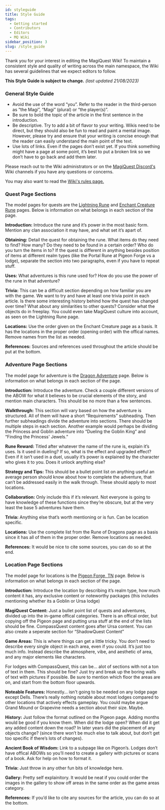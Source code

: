 ```yaml
---
id: styleguide
title: Style Guide
tags:
  - Getting started
  - Contributors
  - Editors
  - MQ Wiki
sidebar_position: 3
slug: /style_guide
---
```


Thank you for your interest in editing the MagiQuest Wiki! To maintain a consistent style and quality of writing across the main namespace, the Wiki has several guidelines that we expect editors to follow.

**This Style Guide is subject to change.** *(last updated 21/08/2023)*

### General Style Guide

- Avoid the use of the word “you”. Refer to the reader in the third-person as “the Magi”, “Magi” (plural) or “the player(s)”.
- Be sure to bold the topic of the article in the first sentence in the introduction.
- Be descriptive. Try to add a bit of flavor to your writing. Wikis need to be direct, but they should also be fun to read and paint a mental image. However, please try and ensure that your writing is concise enough that the reader can easily understand the main point of the text.
- Use lots of links. Even if the pages don’t exist yet. If you think something might have a page at some point, it’s best to put a broken link so we don’t have to go back and add them later.

Please reach out to the Wiki administrators or on the [MagiQuest Discord's](https://discord.com/invite/6e4whagCph) Wiki channels if you have any questions or concerns.

You may also want to read the [Wiki's rules page.](docs\Wiki_Rules.md)

### Quest Page Sections

The model pages for quests are the [Lightning Rune](docs\Home.mdx) and [Enchant Creature Rune](docs\Home.mdx) pages. Below is information on what belongs in each section of the page.

**Introduction:** Introduce the rune and it’s power in the most basic form. Mention any clan association it may have, and what set it’s apart of.

**Obtaining:** Detail the quest for obtaining the rune. What items do they need to find? How many? Do they need to be found in a certain order? Who do you turn the items in to? If the quest is different in anything besides position of items at different realm types (like the Portal Rune at Pigeon Forge vs a lodge), separate the section into two paragraphs, even if you have to repeat stuff.

**Uses:** What adventures is this rune used for? How do you use the power of the rune in that adventure?

**Trivia:** This can be a difficult section depending on how familiar you are with the game. We want to try and have at least one trivia point in each article. Is there some interesting history behind how the quest has changed over time? What about any similarities to other quests? Consider what the objects do in freeplay. You could even take MagiQuest culture into account, as seen on the Lightning Rune page.

**Locations:** Use the order given on the Enchant Creature page as a basis. It has the locations in the proper order (opening order) with the offical names. Remove names from the list as needed.

**References:** Sources and references used throughout the article should be put at the bottom.

### Adventure Page Sections

The model page for adventure is the [Dragon Adventure](docs\Adventures\Adventures_in_MagiQuest_Legacy\Dragon_Adventure.md) page. Below is information on what belongs in each section of the page.

**Introduction:** Introduce the adventure. Check a couple different versions of the ABOW for what it believes to be crucial elements of the story, and mention main characters. This should be no more than a few sentences.

**Walkthrough:** This section will vary based on how the adventure is structured. All of them will have a short “Requirements” subheading. Then further subheadings divide the adventure into sections. There should be multiple steps in each section. Another example would perhaps be dividing the Princess and Goblin adventure into “Dueling the Goblin King” and “Finding the Princess' Jewels.”

**Rune Reward:** Titled after whatever the name of the rune is, explain it’s uses. Is it used in dueling? If so, what is the effect and upgraded effect? Even if it isn’t used in a duel, usually it’s power is explained by the character who gives it to you. Does it unlock anything else?

**Strategy and Tips:** This should be a bullet point list on anything useful an average person should know about how to complete the adventure, that can’t be addressed easily in the walk through. These should apply to most locations.

**Collaboration:** Only include this if it’s relevant. Not everyone is going to have knowledge of these functions since they’re obscure, but at the very least the base 5 adventures have them.

**Trivia:** Anything else that’s worth mentioning or is fun. Can be location specific.

**Locations:** Use the complete list from the Rune of Dragons page as a basis since it has all of them in the proper order. Remove locations as needed.

**References:** It would be nice to cite some sources, you can do so at the end.

### Location Page Sections

The model page for locations is the [Pigeon Forge, TN](docs\Home.mdx) page. Below is information on what belongs in each section of the page.

**Introduction:** Introduce the location by describing it’s realm type, how much content it has, any exclusive content or noteworthy packages (this includes mentioning whether its a Goblin or Ursa lodge)

**MagiQuest Content:** Just a bullet point list of quests and adventures, divided up into the in-game offical categories. There is an offical order, but copying off the Pigeon page and putting ursa stuff at the end of the lists should be fine. CompassQuest content goes after Ursa content. You can also create a seperate section for “ShadowQuest Content”

**Game Areas:** This is where things can get a little tricky. You don’t need to describe every single object in each area, even if you could. It’s just too much info. Instead describe the atmosphere, vibe, and aesthetic of area, and any major elements like characters.

For lodges with CompassQuest, this can be… alot of sections with not a ton of text in them. This should be fine? Just try and break up the boring walls of text with pictures if possible. Be sure to mention which floor the areas are on, and start from the bottom floor upwards.

**Noteable Features:** Honestly… isn't going to be needed on any lodge page except Dells. There’s really nothing notable about most lodges compared to other locations that actively effects gameplay. You could maybe argue Grand Mound or Grapevine needs a section about their size. Maybe.

**History:** Just follow the format outlined on the Pigeon page. Adding months would be good if you know them. When did the lodge open? When did it get any added content down the road? In later years did the placement of any objects change? (since there won’t be much else to talk about, but don’t get too specific if there’s lots of changes).

**Ancient Book of Wisdom:** Link to a subpage like on Pigeon’s. Lodges don’t have offical ABOWs so you’ll need to create a gallery with pictures or scans of a book. Ask for help on how to format it.

**Trivia:** Just throw in any other fun bits of knowledge here.

**Gallery:** Pretty self explainitory. It would be neat if you could order the images in the gallery to show off areas in the same order as the game areas category.

**References:** If you’d like to cite any sources for the article, you can do so at the bottom.